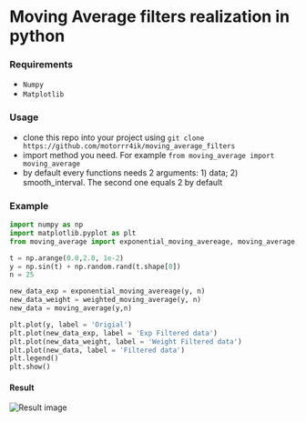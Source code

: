 # Moving Average filters realization in python
### Requirements
* `Numpy`
* `Matplotlib`
### Usage 
* clone this repo into your project using `git clone https://github.com/motorrr4ik/moving_average_filters` 
* import method you need. For example `from moving_average import moving_average`
* by default every functions needs 2 arguments: 1) data; 2) smooth_interval. The second one equals 2 by default
### Example 
```python
import numpy as np
import matplotlib.pyplot as plt
from moving_average import exponential_moving_avereage, moving_average, weighted_moving_average

t = np.arange(0.0,2.0, 1e-2)
y = np.sin(t) + np.random.rand(t.shape[0])
n = 25

new_data_exp = exponential_moving_avereage(y, n)
new_data_weight = weighted_moving_average(y, n)
new_data = moving_average(y,n)

plt.plot(y, label = 'Origial')
plt.plot(new_data_exp, label = 'Exp Filtered data')
plt.plot(new_data_weight, label = 'Weight Filtered data')
plt.plot(new_data, label = 'Filtered data')
plt.legend()
plt.show()
```
#### Result
![Result image](https://drive.google.com/file/d/1cPxS0DiJEh2Uw36pw0nZfkDtItbzn3zO/view?usp=sharing)